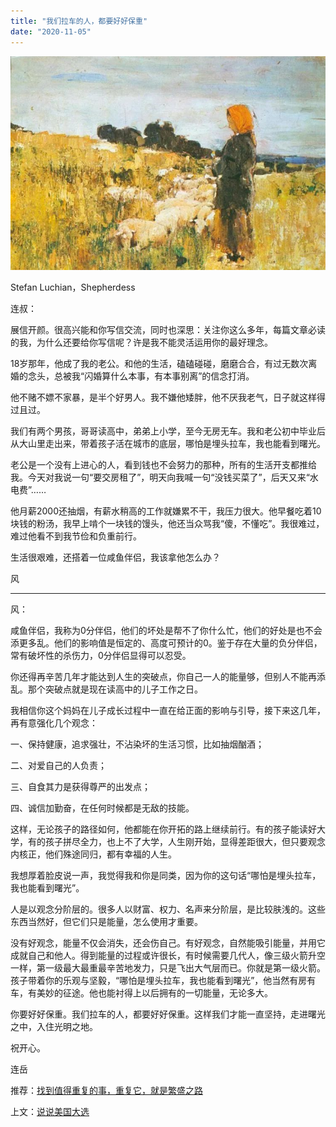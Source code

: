 ```yaml
---
title: "我们拉车的人，都要好好保重"
date: "2020-11-05"
---
```


![连岳文章](images/连岳文章picture-5.jpg)

Stefan Luchian，Shepherdess

  

连叔：

  

展信开颜。很高兴能和你写信交流，同时也深思：关注你这么多年，每篇文章必读的我，为什么还要给你写信呢？许是我不能灵活运用你的最好理念。

  

18岁那年，他成了我的老公。和他的生活，磕磕碰碰，磨磨合合，有过无数次离婚的念头，总被我“闪婚算什么本事，有本事别离”的信念打消。

  

他不赌不嫖不家暴，是半个好男人。我不嫌他矮胖，他不厌我老气，日子就这样得过且过。

  

我们有两个男孩，哥哥读高中，弟弟上小学，至今无房无车。我和老公初中毕业后从大山里走出来，带着孩子活在城市的底层，哪怕是埋头拉车，我也能看到曙光。

  

老公是一个没有上进心的人，看到钱也不会努力的那种，所有的生活开支都推给我。今天对我说一句“要交房租了”，明天向我喊一句“没钱买菜了”，后天又来“水电费”……

  

他月薪2000还抽烟，有薪水稍高的工作就嫌累不干，我压力很大。他早餐吃着10块钱的粉汤，我早上啃个一块钱的馒头，他还当众骂我“傻，不懂吃”。我很难过，难过他看不到我节俭和负重前行。

  

生活很艰难，还搭着一位咸鱼伴侣，我该拿他怎么办？

  

风

  

* * *

  

风：

  

咸鱼伴侣，我称为0分伴侣，他们的坏处是帮不了你什么忙，他们的好处是也不会添更多乱。他们的影响值是恒定的、高度可预计的0。鉴于存在大量的负分伴侣，常有破坏性的杀伤力，0分伴侣显得可以忍受。

  

你还得再辛苦几年才能达到人生的突破点，你自己一人的能量够，但别人不能再添乱。那个突破点就是现在读高中的儿子工作之日。

  

我相信你这个妈妈在儿子成长过程中一直在给正面的影响与引导，接下来这几年，再有意强化几个观念：

  

一、保持健康，追求强壮，不沾染坏的生活习惯，比如抽烟酗酒；

  

二、对爱自己的人负责；

  

三、自食其力是获得尊严的出发点；

  

四、诚信加勤奋，在任何时候都是无敌的技能。

  

这样，无论孩子的路径如何，他都能在你开拓的路上继续前行。有的孩子能读好大学，有的孩子拼尽全力，也上不了大学，人生刚开始，显得差距很大，但只要观念内核正，他们殊途同归，都有幸福的人生。

  

我想厚着脸皮说一声，我觉得我和你是同类，因为你的这句话“哪怕是埋头拉车，我也能看到曙光”。

  

人是以观念分阶层的。很多人以财富、权力、名声来分阶层，是比较肤浅的。这些东西当然好，但它们只是能量，怎么使用才重要。

  

没有好观念，能量不仅会消失，还会伤自己。有好观念，自然能吸引能量，并用它成就自己和他人。得到能量的过程或许很长，有时候需要几代人，像三级火箭升空一样，第一级最大最重最辛苦地发力，只是飞出大气层而已。你就是第一级火箭。孩子带着你的乐观与坚毅，“哪怕是埋头拉车，我也能看到曙光”，他当然有房有车，有美妙的征途。他也能衬得上以后拥有的一切能量，无论多大。

  

你要好好保重。我们拉车的人，都要好好保重。这样我们才能一直坚持，走进曙光之中，入住光明之地。

  

祝开心。

  

连岳

  

推荐：[找到值得重复的事，重复它，就是繁盛之路](http://mp.weixin.qq.com/s?__biz=MjM5NDU0Mjk2MQ==&mid=2651631417&idx=1&sn=ff617b9c4c215898d44fbbebd44a6b7c&chksm=bd7e2b278a09a231f7d11cf8bf867d419d16f60e7e185800a50a804585a29cbbd69a1924402a&scene=21#wechat_redirect)  

上文：[说说美国大选](http://mp.weixin.qq.com/s?__biz=MjM5NDU0Mjk2MQ==&mid=2651658181&idx=1&sn=0cbaabfd1eab0f819129ba60a04f7fe4&chksm=bd7f93db8a081acd3a77823fea405f5eef80e4fab639c037a964677176d3608c9a00f2e97af8&scene=21#wechat_redirect)
